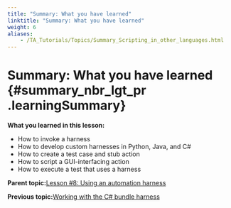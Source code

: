 ```yaml
--- 
title: "Summary: What you have learned"
linktitle: "Summary: What you have learned"
weight: 6
aliases: 
    - /TA_Tutorials/Topics/Summary_Scripting_in_other_languages.html
---
```

# Summary: What you have learned {#summary_nbr_lgt_pr .learningSummary}

**What you learned in this lesson:**

-   How to invoke a harness
-   How to develop custom harnesses in Python, Java, and C\#
-   How to create a test case and stub action
-   How to script a GUI-interfacing action
-   How to execute a test that uses a harness

**Parent topic:**[Lesson \#8: Using an automation harness](../../TA_Tutorials/Topics/Tutorial_Scripting_actions_in_other_languages.html)

**Previous topic:**[Working with the C\# bundle harness](../../TA_Tutorials/Topics/tut_Scripting_actions_in_other_languages_CSharp_bundle.html)

